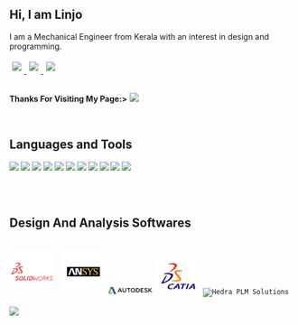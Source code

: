 

## Hi, I am Linjo

I am a Mechanical Engineer from Kerala with an interest in design and programming.

<a href="https://twitter.com/LinjoRejoy">
  <img src="https://raw.githubusercontent.com/alexnaiman/alexnaiman/master/resources/twitter.svg" height="35px" style="margin: 5px;" />
</a>
<a href="https://www.linkedin.com/in/linjo-rejoy-951b99162/">
  <img src="https://raw.githubusercontent.com/alexnaiman/alexnaiman/master/resources/linkedin.webp" height="35px" style="margin: 5px;" />
</a>
<a href="https://www.instagram.com/linjorejoy/">
  <img src="https://raw.githubusercontent.com/alexnaiman/alexnaiman/master/resources/instagram.webp" height="35px" style="margin: 5px;" />
</a>
<br>
<br>

**Thanks For Visiting My Page:>** ![](https://visitor-badge.glitch.me/badge?page_id=linjorejoy) 


<!-- <a href="https://github.com/linjorejoy">
  <img src="https://github-readme-stats.vercel.app/api/top-langs/?username=linjorejoy&layout=compact" />
</a> -->

<br />

## Languages and Tools
<code><img src="https://img.shields.io/badge/-JAVA-659ad2?style=flat&logo=java&logoColor=ffffff"></code>
<code><img src="https://img.shields.io/badge/-Python-black?style=flat&logo=python&logoColor=green"></code>
<code><img src = "https://img.shields.io/badge/-HTML5-E34F26?style=flat&logo=html5&logoColor=white"></code>
<code><img src = "https://img.shields.io/badge/-CSS3-1572B6?style=flat&logo=css3&logoColor=white"></code>
<code><img src="https://img.shields.io/badge/-JavaScript-eed718?style=flat&logo=javascript&logoColor=ffffff"></code>
<code><img src="https://img.shields.io/badge/-MySQL-F29111?style=flat&logo=mysql&logoColor=FFFFFF"></code>
<code><img src="https://img.shields.io/badge/-git-4DB33D?style=flat&logo=GIT&logoColor=FFFFFF"></code>
<code><img src="https://img.shields.io/badge/-C++-659ad2?style=flat&logo=c%2B%2B&logoColor=ffffff"></code>
<code><img src="https://img.shields.io/badge/-Github-000000?style=flat&logo=github&logoColor=FFFFFF"></code>
<code><img src="https://img.shields.io/badge/-VS%20Code-007ACC?style=flat&logo=visual%20studio%20code&logoColor=white"></code>
<code><img src="https://img.shields.io/badge/-Eclipse-007ACC?style=flat&logo=eclipse&logoColor=white"></code>

<br>
<br>

## Design And Analysis Softwares

<br>
<code><img src="img/solidworks-vector-logo.svg" width="80"> </code>
<code><img src="img/ANSYS-01.svg" width="80"></code>
<code><img src="img/autodesk-4.svg" width="80"></code>
<code><img src="img/DS-CATIA-Logo.png" width="80"></code>
<code><img src="https://img2.pngio.com/hedra-plm-solutions-simulia-png-3103_611.png" alt="Hedra PLM Solutions" width="80"></code>

<br>
<br>


<a href="https://github.com/linjorejoy">
  <img src="https://github-readme-stats.vercel.app/api?username=linjorejoy&show_icons=true&hide_border=true" />
</a>